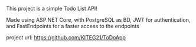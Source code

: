 This project is a simple Todo List API!

Made using ASP.NET Core, with PostgreSQL as BD, JWT for authentication, and FastEndpoints for a faster access to the endpoints


project url: https://github.com/KITEG21/ToDoApp
